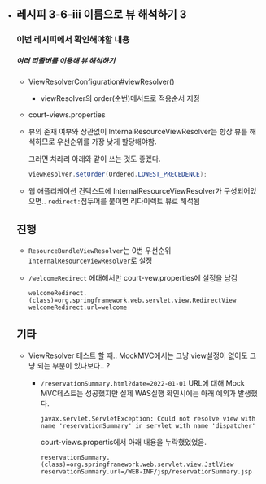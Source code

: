 * ## 레시피 3-6-iii 이름으로 뷰 해석하기 3

  

  ### 이번 레시피에서 확인해야할  내용

  ##### 여러 리졸버를 이용해 뷰 해석하기

  * ViewResolverConfiguration#viewResolver()

    * viewResolver의 order(순번)메서드로 적용순서 지정

  * court-views.properties

  * 뷰의 존재 여부와 상관없이 InternalResourceViewResolver는 항상 뷰를 해석하므로 우선순위를 가장 낮게 할당해야함.

    그러면 차라리 아래와 같이 쓰는 것도 좋겠다.

    ```java
    viewResolver.setOrder(Ordered.LOWEST_PRECEDENCE);
    ```
  
  * 웹 애플리케이션 컨텍스트에 InternalResourceViewResolver가 구성되어있으면.. `redirect:`접두어를 붙이면 리다이렉트 뷰로 해석됨
  
  
  
  ## 진행
  
  * `ResourceBundleViewResolver`는 0번 우선순위 `InternalResourceViewResolver`로 설정
  
  * `/welcomeRedirect` 에대해서만 court-vew.properties에 설정을 남김
  
    ```properties
    welcomeRedirect.(class)=org.springframework.web.servlet.view.RedirectView
    welcomeRedirect.url=welcome
    ```
  
    
  
  
  


  ## 기타

  * ViewResolver 테스트 할 때.. MockMVC에서는 그냥 view설정이 없어도 그냥 되는 부분이 있나보다.. ?

    * `/reservationSummary.html?date=2022-01-01` URL에 대해 Mock MVC테스트는 성공했지만 실제 WAS실행 확인시에는 아래 예외가 발생했다.

      ```
      javax.servlet.ServletException: Could not resolve view with name 'reservationSummary' in servlet with name 'dispatcher'
      ```

      court-views.propertis에서 아래 내용을 누락했었었음.

      ```properties
      reservationSummary.(class)=org.springframework.web.servlet.view.JstlView
      reservationSummary.url=/WEB-INF/jsp/reservationSummary.jsp
      ```

      
